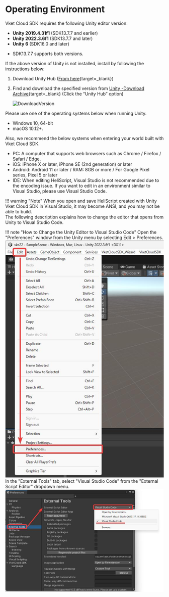 # Operating Environment

Vket Cloud SDK requires the following Unity editor version:

- **Unity 2019.4.31f1** (SDK13.7.7 and earlier)
- **Unity 2022.3.6f1** (SDK13.7.7 and later)
- **Unity 6** (SDK16.0 and later)

* SDK13.7.7 supports both versions.

If the above version of Unity is not installed, install by following the instructions below:

1. Download Unity Hub ([From here](https://unity3d.com/get-unity/download){target=_blank})  
  
2. Find and download the specified version from [Unity -Download Archive](https://unity3d.com/jp/get-unity/download/archive){target=_blank} (Click the “Unity Hub” option)

    ![DownloadVersion](img/DownloadVersion.jpg)  

Please use one of the operating systems below when running Unity.

- Windows 10, 64-bit
- macOS 10.12+.

Also, we recommend the below systems when entering your world built with Vket Cloud SDK.

- PC: A computer that supports web browsers such as Chrome / Firefox / Safari / Edge.
- iOS: iPhone X or later, iPhone SE (2nd generation) or later
- Android: Android 11 or later / RAM: 8GB or more / For Google Pixel series, Pixel 5 or later
- IDE: When editing HeliScript, Visual Studio is not recommended due to the encoding issue. If you want to edit in an environment similar to Visual Studio, please use Visual Studio Code.

!!! warning "Note"
    When you open and save HeliScript created with Unity Vket Cloud SDK in Visual Studio, it may become ANSI, and you may not be able to build.<br>
    The following description explains how to change the editor that opens from Unity to Visual Studio Code.

!!! note "How to Change the Unity Editor to Visual Studio Code"
    Open the "Preferences" window from the Unity menu by selecting Edit > Preferences.<br>
    ![OperatingEnvironment](./img/OperatingEnvironment_01.jpg)<br>
    In the "External Tools" tab, select "Visual Studio Code" from the "External Script Editor" dropdown menu.<br>
    ![OperatingEnvironment](./img/OperatingEnvironment_02.jpg)
